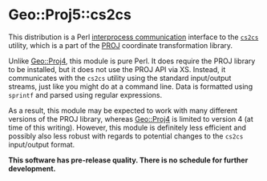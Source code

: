 Geo::Proj5::cs2cs
=================

This distribution is a Perl [interprocess communication][]
interface to the [`cs2cs`][] utility, which is a part of the
[PROJ][] coordinate transformation library.

Unlike [Geo::Proj4][], this module is pure Perl. It does require the
PROJ library to be installed, but it does not use the PROJ API
via XS. Instead, it communicates with the `cs2cs` utility using
the standard input/output streams, just like you might do at a
command line. Data is formatted using `sprintf` and parsed using
regular expressions.

As a result, this module may be expected to work with many different
versions of the PROJ library, whereas [Geo::Proj4][] is limited to
version 4 (at time of this writing). However, this module is
definitely less efficient and possibly also less robust with regards
to potential changes to the `cs2cs` input/output format.

**This software has pre-release quality.
There is no schedule for further development.**

[interprocess communication]: https://perldoc.perl.org/perlipc.html
[`cs2cs`]: https://proj.org/apps/cs2cs.html
[PROJ]: https://proj.org/
[Geo::Proj4]: https://metacpan.org/pod/Geo::Proj4
